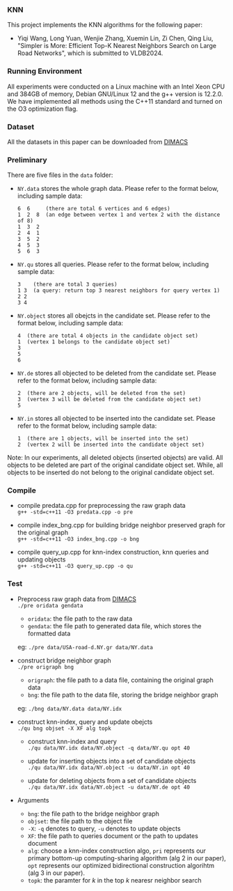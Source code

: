 ### KNN
This project implements the KNN algorithms for the following paper:
* Yiqi Wang, Long Yuan,  Wenjie Zhang, Xuemin Lin, Zi Chen, Qing Liu, "Simpler is More: Efficient Top-K Nearest Neighbors Search on Large Road Networks", which is submitted to VLDB2024.

### Running Environment

All experiments were conducted on a Linux machine with an Intel Xeon CPU and 384GB of memory, Debian GNU/Linux 12 and the g++ version is 12.2.0. We have implemented all methods using the C++11 standard and turned on the O3 optimization flag.

### Dataset

All the datasets in this paper can be downloaded from [DIMACS](http://www.diag.uniroma1.it/~challenge9/download.shtml) 

### Preliminary
There are five files in the `data` folder: <br>
 
* `NY.data` stores the whole graph data. Please refer to the format below, including sample data: <br>

  ```
  6  6     (there are total 6 vertices and 6 edges) 
  1  2  8  (an edge between vertex 1 and vertex 2 with the distance of 8)
  1  3  2
  2  4  1
  3  5  2
  4  5  3
  5  6  3
* `NY.qu` stores all queries.  Please refer to the format below, including sample data: <br>

  ```
  3    (there are total 3 queries)
  1 3  (a query: return top 3 nearest neighbors for query vertex 1)
  2 2
  3 4
* `NY.object` stores all obejcts in the candidate set.  Please refer to the format below, including sample data: <br>
  ```
  4  (there are total 4 objects in the candidate object set)
  1  (vertex 1 belongs to the candidate object set)
  3
  5
  6
* `NY.de` stores all objected to be deleted from the candidate set. Please refer to the format below, including sample data: <br>
  ```
  2  (there are 2 objects, will be deleted from the set)
  3  (vertex 3 will be deleted from the candidate object set)
  5
* `NY.in` stores all objected to be inserted into the candidate set. Please refer to the format below, including sample data: <br>
  ```
  1  (there are 1 objects, will be inserted into the set)
  2  (vertex 2 will be inserted into the candidate object set)
Note: In our experiments, all deleted objects (inserted objects) are valid. All objects to be deleted are part of the original candidate object set. While, all objects to be inserted do not belong to the original candidate object set.

### Compile

* compile predata.cpp for preprocessing the raw graph data <br>
  `g++ -std=c++11 -O3 predata.cpp -o pre`
  
* compile index_bng.cpp for building bridge neighbor preserved graph for the original graph <br>
  `g++ -std=c++11 -O3 index_bng.cpp -o bng`
  
* compile query_up.cpp for knn-index construction, knn queries and updating objects <br>
  `g++ -std=c++11 -O3 query_up.cpp -o qu`
  
### Test
* Preprocess raw graph data from [DIMACS](http://www.diag.uniroma1.it/~challenge9/download.shtml) <br>
  `./pre oridata gendata`  <br>
  * `oridata`: the file path to the raw data <br>
  * `gendata`: the file path to generated data file, which stores the formatted data <br>
  
  eg: `./pre data/USA-road-d.NY.gr data/NY.data` <br>
  
* construct bridge neighbor graph <br>
  `./pre origraph bng`  <br>
  * `origraph`: the file path to a data file, containing the original graph data <br>
  * `bng`: the file path to the data file, storing the bridge neighbor graph <br>
  
  eg: `./bng data/NY.data data/NY.idx` 
 
* construct knn-index, query and update obejcts <br>
  `./qu bng objset -X XF alg topk`
  
  * construct knn-index and query <br>
    `./qu data/NY.idx data/NY.object -q data/NY.qu opt 40`
    
  * update for inserting objects into a set of candidate objects <br>
    `./qu data/NY.idx data/NY.object -u data/NY.in opt 40`
    
  * update for deleting objects from a set of candidate objects <br>
    `./qu data/NY.idx data/NY.object -u data/NY.de opt 40`

* Arguments
  * `bng`: the file path to the bridge neighbor graph
  * `objset`: the file path to the object file
  * `-X`: `-q` denotes to query, `-u` denotes to update objects
  * `XF`: the file path to queries document or the path to updates document
  * `alg`: choose a knn-index construction algo, `pri` represents our primary bottom-up computing-sharing algorithm (alg 2 in our paper), `opt` represents our optimized bidirectional construction algorihtm (alg 3 in our paper).
  * `topk`: the paramter for $k$ in the top $k$ nearesr neighbor search 

